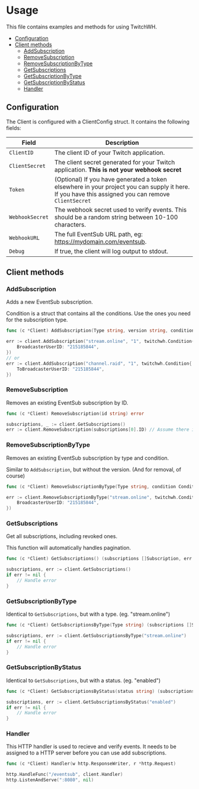 # Usage

This file contains examples and methods for using TwitchWH.

- [Configuration](#configuration)
- [Client methods](#client-methods)
    - [AddSubscription](#addsubscription)
    - [RemoveSubscription](#removesubscription)
    - [RemoveSubscriptionByType](#removesubscriptionbytype)
    - [GetSubscriptions](#getsubscriptions)
    - [GetSubscriptionByType](#getsubscriptionbytype)
    - [GetSubscriptionByStatus](#getsubscriptionbystatus)
    - [Handler](#handler)

## Configuration

The Client is configured with a ClientConfig struct. It contains the following fields:

| Field | Description |
| --- | --- |
| `ClientID` | The client ID of your Twitch application. |
| `ClientSecret` | The client secret generated for your Twitch application. **This is not your webhook secret** |
| `Token` | (Optional) If you have generated a token elsewhere in your project you can supply it here. If you have this assigned you can remove `ClientSecret` |
| `WebhookSecret` | The webhook secret used to verify events. This should be a random string between 10-100 characters. |
| `WebhookURL` | The full EventSub URL path, eg: https://mydomain.com/eventsub. |
| `Debug` | If true, the client will log output to stdout. |

## Client methods

### AddSubscription

Adds a new EventSub subscription.

Condition is a struct that contains all the conditions. Use the ones you need for the subscription type.

```go
func (c *Client) AddSubscription(Type string, version string, condition Condition) error
```

```go
err := client.AddSubscription("stream.online", "1", twitchwh.Condition{
	BroadcasterUserID: "215185844",
})
// or
err := client.AddSubscription("channel.raid", "1", twitchwh.Condition{
	ToBroadcasterUserID: "215185844",
})
```

### RemoveSubscription

Removes an existing EventSub subscription by ID.

```go
func (c *Client) RemoveSubscription(id string) error
```

```go
subscriptions, _ := client.GetSubscriptions()
err := client.RemoveSubscription(subscriptions[0].ID) // Assume there is > 0 subscriptions
```

### RemoveSubscriptionByType

Removes an existing EventSub subscription by type and condition.

Similar to `AddSubscription`, but without the version. (And for removal, of course)

```go
func (c *Client) RemoveSubscriptionByType(Type string, condition Condition) error
```

```go
err := client.RemoveSubscriptionByType("stream.online", twitchwh.Condition{
	BroadcasterUserID: "215185844",
})
```

### GetSubscriptions

Get all subscriptions, including revoked ones.

This function will automatically handles pagination.

```go
func (c *Client) GetSubscriptions() (subscriptions []Subscription, err error)
```

```go
subscriptions, err := client.GetSubscriptions()
if err != nil {
	// Handle error
}
```

### GetSubscriptionByType

Identical to `GetSubscriptions`, but with a type. (eg. "stream.online")

```go
func (c *Client) GetSubscriptionsByType(Type string) (subscriptions []Subscription, err error)
```

```go
subscriptions, err := client.GetSubscriptionsByType("stream.online")
if err != nil {
	// Handle error
}
```

### GetSubscriptionByStatus

Identical to `GetSubscriptions`, but with a status. (eg. "enabled")

```go
func (c *Client) GetSubscriptionsByStatus(status string) (subscriptions []Subscription, err error)
```

```go
subscriptions, err := client.GetSubscriptionsByStatus("enabled")
if err != nil {
	// Handle error
}
```

### Handler

This HTTP handler is used to recieve and verify events.
It needs to be assigned to a HTTP server before you can use add subscriptions.

```go
func (c *Client) Handler(w http.ResponseWriter, r *http.Request)
```

```go
http.HandleFunc("/eventsub", client.Handler)
http.ListenAndServe(":8080", nil)
```
